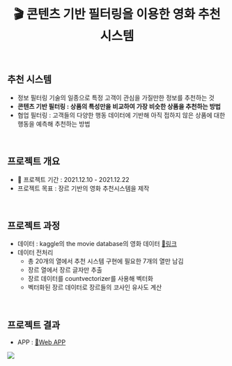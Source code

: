 <div align="center">
  <h1> 🎬 콘텐츠 기반 필터링을 이용한 영화 추천 시스템  </h1>
  <br>
  </div>
  
  ## 추천 시스템 
  - 정보 필터링 기술의 일종으로 특정 고객이 관심을 가질만한 정보를 추천하는 것 
  - **콘텐츠 기반 필터링 : 상품의 특성만을 비교하여 가장 비슷한 상품을 추천하는 방법**
  - 협업 필터링 : 고객들의 다양한 행동 데이터에 기반해 아직 접하지 않은 상품에 대한 행동을 예측해 추천하는 방법 
  <br>
  
  ## 프로젝트 개요 
  - 📅 프로젝트 기간 : 2021.12.10 - 2021.12.22   
  - 프로젝트 목표 : 장르 기반의 영화 추천시스템을 제작   
  <br>
  
  ## 프로젝트 과정 
  - 데이터 : kaggle의 the movie database의 영화 데이터 [🔗링크](https://www.kaggle.com/tmdb/tmdb-movie-metadata?select=tmdb_5000_movies.csv)
  - 데이터 전처리 
    - 총 20개의 열에서 추천 시스템 구현에 필요한 7개의 열만 남김
    - 장르 열에서 장르 글자만 추출
    - 장르 데이터를 countvectorizer를 사용해 벡터화 
    - 벡터화된 장르 데이터로 장르들의 코사인 유사도 계산 
  <br>
  
  ## 프로젝트 결과 
  - APP : [🔗Web APP](https://recomovie.herokuapp.com/)
  <img src="https://user-images.githubusercontent.com/86868063/152792862-f5e3ae7b-4b94-4230-b39e-ab5a4d1dd8f6.png">

  

<!--
- 추천시스템 : https://dsbook.tistory.com/334
- 레퍼런스 1 : https://romg2.github.io/mlguide/01_%EB%A8%B8%EC%8B%A0%EB%9F%AC%EB%8B%9D-%EC%99%84%EB%B2%BD%EA%B0%80%EC%9D%B4%EB%93%9C-09.-%EC%B6%94%EC%B2%9C%EC%8B%9C%EC%8A%A4%ED%85%9C-%EC%BD%98%ED%85%90%EC%B8%A0-%EA%B8%B0%EB%B0%98/
- 레퍼런스 2 : https://dkswnkk.tistory.com/119
- 레퍼런스 3 : https://wikidocs.net/24603
-->
